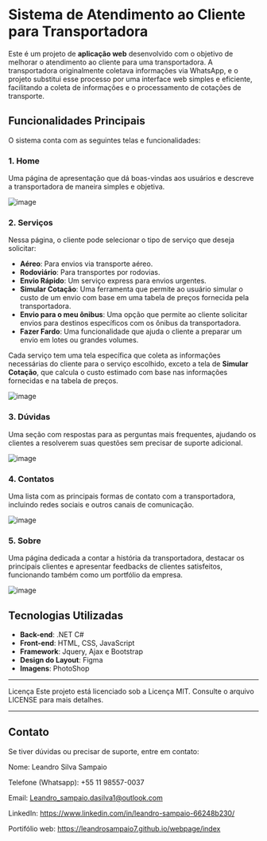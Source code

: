 # Sistema de Atendimento ao Cliente para Transportadora

Este é um projeto de **aplicação web** desenvolvido com o objetivo de melhorar o atendimento ao cliente para uma transportadora. A transportadora originalmente coletava informações via WhatsApp, e o projeto substitui esse processo por uma interface web simples e eficiente, facilitando a coleta de informações e o processamento de cotações de transporte.

## Funcionalidades Principais

O sistema conta com as seguintes telas e funcionalidades:

### 1. **Home**
Uma página de apresentação que dá boas-vindas aos usuários e descreve a transportadora de maneira simples e objetiva.

![image](https://github.com/user-attachments/assets/e0a41c0f-f9d9-46ed-a0d7-7e48d3f4452b)

### 2. **Serviços**
Nessa página, o cliente pode selecionar o tipo de serviço que deseja solicitar:
- **Aéreo**: Para envios via transporte aéreo.
- **Rodoviário**: Para transportes por rodovias.
- **Envio Rápido**: Um serviço express para envios urgentes.
- **Simular Cotação**: Uma ferramenta que permite ao usuário simular o custo de um envio com base em uma tabela de preços fornecida pela transportadora.
- **Envio para o meu ônibus**: Uma opção que permite ao cliente solicitar envios para destinos específicos com os ônibus da transportadora.
- **Fazer Fardo**: Uma funcionalidade que ajuda o cliente a preparar um envio em lotes ou grandes volumes.

Cada serviço tem uma tela específica que coleta as informações necessárias do cliente para o serviço escolhido, exceto a tela de **Simular Cotação**, que calcula o custo estimado com base nas informações fornecidas e na tabela de preços.

![image](https://github.com/user-attachments/assets/ac3a5fa6-6d03-4134-a87f-87d144cb471b)

### 3. **Dúvidas**
Uma seção com respostas para as perguntas mais frequentes, ajudando os clientes a resolverem suas questões sem precisar de suporte adicional.

![image](https://github.com/user-attachments/assets/d97c7f8d-0225-4945-adc5-fef703525e93)

### 4. **Contatos**
Uma lista com as principais formas de contato com a transportadora, incluindo redes sociais e outros canais de comunicação.

![image](https://github.com/user-attachments/assets/aff535da-2f6b-485c-9b06-51f1120cdb94)

### 5. **Sobre**
Uma página dedicada a contar a história da transportadora, destacar os principais clientes e apresentar feedbacks de clientes satisfeitos, funcionando também como um portfólio da empresa.

![image](https://github.com/user-attachments/assets/a9e946a7-310e-4c9d-bffd-f9ec9f45ba14)

## Tecnologias Utilizadas

- **Back-end**: .NET C#
- **Front-end**: HTML, CSS, JavaScript
- **Framework**: Jquery, Ajax e Bootstrap
- **Design do Layout**: Figma
- **Imagens**: PhotoShop

----------------------------------------------------------------------------------------------------------------------------------------------------
Licença
Este projeto está licenciado sob a Licença MIT. Consulte o arquivo LICENSE para mais detalhes.

----------------------------------------------------------------------------------------------------------------------------------------------------
Contato
----------------------------------------------------------------------------------------------------------------------------------------------------
Se tiver dúvidas ou precisar de suporte, entre em contato:

Nome: Leandro Silva Sampaio

Telefone (Whatsapp): +55 11 98557-0037

Email: Leandro_sampaio.dasilva1@outlook.com 

LinkedIn: https://www.linkedin.com/in/leandro-sampaio-66248b230/ 

Portifólio web: https://leandrosampaio7.github.io/webpage/index

